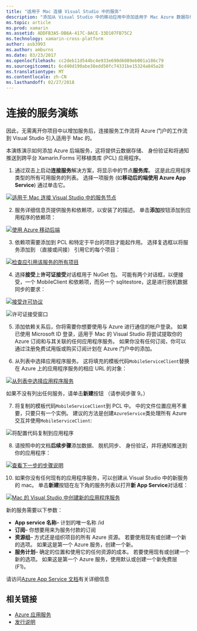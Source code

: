 ```yaml
---
title: "适用于 Mac 连接 Visual Studio 中的服务"
description: "添加从 Visual Studio 中的移动应用中添加适用于 Mac Azure 数据存储、 身份验证和推送通知"
ms.topic: article
ms.prod: xamarin
ms.assetid: ADDFB3A5-DB6A-417C-8ACE-33D107FB75C2
ms.technology: xamarin-cross-platform
author: asb3993
ms.author: amburns
ms.date: 03/23/2017
ms.openlocfilehash: cc2deb11d544bc4e933e690d6089eb001a186c79
ms.sourcegitcommit: 6cd40d190abe38edd50fc74331be15324a845a28
ms.translationtype: MT
ms.contentlocale: zh-CN
ms.lasthandoff: 02/27/2018
---
```

# <a name="connected-services-walkthrough"></a>连接的服务演练

因此，无需离开你项目中以增加服务后，连接服务工作流将 Azure 门户的工作流到 Visual Studio 引入适用于 Mac 的。

本演练演示如何添加 Azure 后端服务，这将提供云数据存储、 身份验证和将通知推送到跨平台 Xamarin.Forms 可移植类库 (PCL) 应用程序。


1.  通过双击上启动**连接服务**解决方案，将显示中的节点**服务库**。
  这是此应用程序类型的所有可用服务的列表。 选择一项服务 (如**移动后的端使用 Azure App Service**) 通过单击它。

  [ ![](connected-services-images/image001-sml.png "适用于 Mac 连接 Visual Studio 中的服务节点")](connected-services-images/image001.png)

2. 服务详细信息页提供服务和依赖项，以安装了的描述。
  单击**添加**按钮添加到应用程序的依赖项：

  [ ![](connected-services-images/image002-sml.png "使用 Azure 移动后端")](connected-services-images/image002.png)

3. 依赖项需要添加到 PCL 和特定于平台的项目才能起作用。
  选择复选框以将服务添加到 （直接或间接） 引用它的每个项目：

  [ ![](connected-services-images/image003-sml.png "检查应引用该服务的所有项目")](connected-services-images/image003.png)

4. 选择**接受**上**许可证接受**对话框用于 NuGet 包。
  可能有两个对话框，以便接受，一个 MobileClient 和依赖项，而另一个 sqlitestore，这是进行脱机数据同步的要求：

  [ ![](connected-services-images/image004-sml.png "接受许可协议")](connected-services-images/image004.png)

  ![](connected-services-images/image005.png "许可证接受窗口")

5. 添加依赖关系后，你将需要你想要使用与 Azure 进行通信的帐户登录。
  如果已使用 Microsoft ID 登录，适用于 Mac 的 Visual Studio 将尝试提取你的 Azure 订阅和与其关联的任何应用程序服务。 如果你没有任何订阅，你可以通过注册免费试用版或购买订阅计划在 Azure 门户中的添加。

6. 从列表中选择应用程序服务。 这将填充的模板代码`MobileServiceClient`替换在 Azure 上的应用程序服务的相应 URL 的对象：

  [ ![](connected-services-images/image006-sml.png "从列表中选择应用程序服务")](connected-services-images/image006.png)

  如果不没有列出任何服务，请单击**新建**按钮 （请参阅步骤 9。）

7. 将复制的模板代码`MobileServiceClient`到 PCL 中。 中的文件位置应用不重要，只要只有一个实例。
  建议的方法是创建`AzureService`类处理所有 Azure 交互并使用`MobileServiceClient`:

  ![](connected-services-images/image007.png "将配置代码复制到应用程序")

8. 请按照中的文档**后续步骤**添加数据、 脱机同步、 身份验证，并将通知推送到你的应用程序：

  [ ![](connected-services-images/image008-sml.png "查看下一步的步骤说明")](connected-services-images/image008.png)

10. 如果你没有任何现有的应用程序服务，可以创建从 Visual Studio 中的新服务的 mac。
  单击**新建**按钮在左下角的服务列表以打开**新 App Service**对话框：

  [ ![](connected-services-images/image009-sml.png "Mac 的 Visual Studio 中创建新的应用程序服务")](connected-services-images/image009.png)

新的服务需要以下参数：

-   **App service 名称**– 计划的唯一名称 /id
-   **订阅**– 你想要用来为服务付款的订阅
-   **资源组**– 方式还是组织项目的所有 Azure 资源。 若要使用现有或创建一个新的选项。 如果这是第一个 Azure 服务，创建一个新。
-   **服务计划**– 确定的位置和使用它的任何资源的成本。 若要使用现有或创建一个新的选项。 如果这是第一个 Azure 服务，使用默认或创建一个新免费层 (F1)。

请访问[Azure App Service 文档](https://docs.microsoft.com/azure/app-service/)有关详细信息


## <a name="related-links"></a>相关链接

- [Azure 应用服务](https://docs.microsoft.com/en-us/azure/app-service/)
- [发行说明](https://developer.xamarin.com/releases/studio/xamarin.studio_6.2/xamarin.studio_6.2/#Connected_Services)
